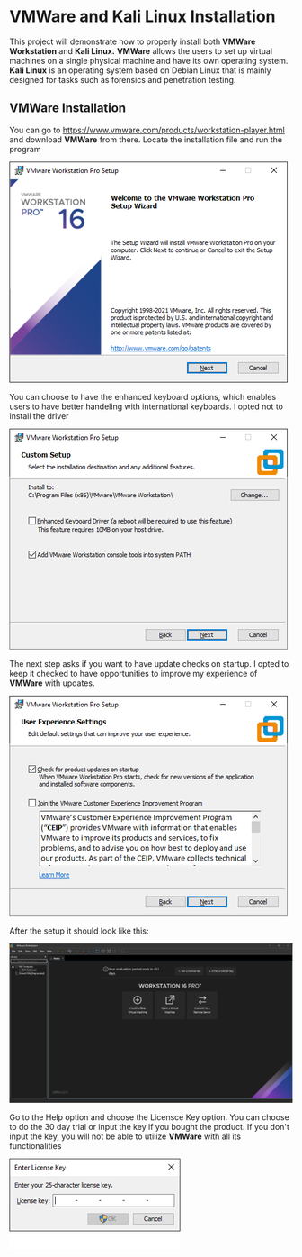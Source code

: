 # VMWare and Kali Linux Installation

This project will demonstrate how to properly install both **VMWare Workstation** and **Kali Linux.** **VMWare** allows the users to set up virtual machines on a single physical machine and have its own operating system. **Kali Linux** is an operating system based on Debian Linux that is mainly designed for tasks such as forensics and penetration testing.

## VMWare Installation

You can go to https://www.vmware.com/products/workstation-player.html and download **VMWare** from there.
Locate the installation file and run the program

![github-small](https://github.com/DerekWongso/VMWare-KaliLinux-Install/blob/main/images/vmwarepro.png)

You can choose to have the enhanced keyboard options, which enables users to have better handeling with international keyboards. I opted not to install the driver

![github-small](https://github.com/DerekWongso/VMWare-KaliLinux-Install/blob/main/images/vmwarepro2.png)

The next step asks if you want to have update checks on startup. I opted to keep it checked to have opportunities to improve my experience of **VMWare** with updates.

![github-small](https://github.com/DerekWongso/VMWare-KaliLinux-Install/blob/main/images/vmwarepro3.png)

After the setup it should look like this:

![github-small](https://github.com/DerekWongso/VMWare-KaliLinux-Install/blob/main/images/vmwarepro5.png)

Go to the Help option and choose the Licensce Key option. You can choose to do the 30 day trial or input the key if you bought the product. If you don't input the key, you will not be able to utilize **VMWare** with all its functionalities 

![github-small](https://github.com/DerekWongso/VMWare-KaliLinux-Install/blob/main/images/key.png)
